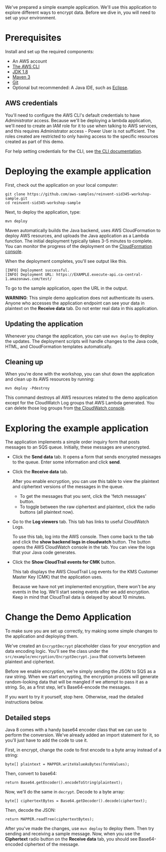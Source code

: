We've prepared a simple example application. We'll use this application to explore different ways
to encrypt data. Before we dive in, you will need to set up your environment.

# Prerequisites

Install and set up the required components:

* An AWS account
* [The AWS CLI](http://docs.aws.amazon.com/cli/latest/userguide/cli-chap-welcome.html)
* [JDK 1.8](http://www.oracle.com/technetwork/java/javase/downloads/jdk8-downloads-2133151.html)
* [Maven 3](https://maven.apache.org/)
* [Git](https://git-scm.com/)
* Optional but recommended: A Java IDE, such as [Eclipse](http://www.eclipse.org/).

## AWS credentials

You'll need to configure the AWS CLI's default credentials to have
_Administrator_ access. Because we'll be deploying a lambda application, we'll
need to create an IAM role for it to use when talking to AWS services, and this
requires Administrator access - Power User is not sufficient. The roles created
are restricted to only having access to the specific resources created as part
of this demo.

For help setting credentials for the CLI, see [the CLI
documentation](http://docs.aws.amazon.com/cli/latest/userguide/cli-config-files.html).

# Deploying the example application

First, check out the application on your local computer:

    git clone https://github.com/aws-samples/reinvent-sid345-workshop-sample.git
    cd reinvent-sid345-workshop-sample

Next, to deploy the application, type:

    mvn deploy


Maven automatically builds the Java backend, uses AWS CloudFormation to deploy AWS resources, and
uploads the Java application as a Lambda function. The initial deployment typically takes 3-5
minutes to complete. You can monitor the progress of the deployment on the [CloudFormation
console](https://ca-central-1.console.aws.amazon.com/cloudformation/home?region=ca-central-1#/stacks?filter=active).

When the deployment completes, you'll see output like this.

    [INFO] Deployment successful.
    [INFO] Deployment URL: https://EXAMPLE.execute-api.ca-central-1.amazonaws.com/test/

To go to the sample application, open the URL in the output.

**WARNING**: This simple demo application does not authenticate its users. Anyone who accesses the application
endpoint can see your data in plaintext on the **Receive data** tab. Do not enter real data in this
application.

## Updating the application

Whenever you change the application, you can use `mvn deploy` to deploy the updates. The
deployment scripts will handle changes to the Java code, HTML, and CloudFormation templates
automatically.

## Cleaning up

When you're done with the workshop, you can shut down the application and clean
up its AWS resources by running:

    mvn deploy -Pdestroy

This command destroys all AWS resources related to the demo application except for the
CloudWatch Log groups that AWS Lambda generated. You can delete those log groups from [the CloudWatch
console](https://ca-central-1.console.aws.amazon.com/cloudwatch/home?region=ca-central-1#logs:).

# Exploring the example application

The application implements a simple order inquiry form that posts messages to
an SQS queue. Initially, these messages are unencrypted.

* Click the **Send data** tab. 
It opens a form that sends encrypted messages to the queue.
Enter some information and click **send**.

* Click the **Receive data** tab. 

  After you enable encryption, you can use this table to view the plaintext and ciphertext versions of
  the messages in the queue.

  * To get the messages that you sent, click the 'fetch messages' button. 
  * To toggle between the raw ciphertext and plaintext, click the radio buttons (all plaintext now). 

* Go to the **Log viewers** tab. This tab has links to useful CloudWatch
Logs. 

  To use this tab, log into the AWS console. Then come back to the tab and click the **show backend
logs in cloudwatch** button. The button opens the AWS CloudWatch console in the tab. You can view
the logs that your Java code generates.

* Click the **Show CloudTrail events for CMK** button. 

  This tab displays the AWS CloudTrail Log events for the KMS Customer Master Key (CMK) that the
  application uses. 

  Because we have not yet implemented encryption, there won't be any events in the log. We'll start
  seeing events after we add encryption. Keep in mind that CloudTrail data is delayed by about 10
  minutes.

# Change the Demo Application

To make sure you are set up correctly, try making some simple changes to the application and
deploying them.

We've created an `EncryptDecrypt` placeholder class for your encryption and data encoding logic. 
You'll see the class under the `src/example/encryption/EncryptDecrypt.java` 
that converts between plaintext and ciphertext.

Before we enable encryption, we're simply sending the JSON to SQS as a raw string. When we
start encrypting, the encryption process will generate random-looking
data that will be mangled if we attempt to pass it as a string. So, as a first step, let's Base64-encode the messages.

If you want to try it yourself, stop here. Otherwise, read the detailed instructions below.

## Detailed steps

Java 8 comes with a handy base64 encoder class that we can use to perform the
conversion. We've already added an import statement for it, so you'll just have
to add the code to use it.

First, in encrypt, change the code to first encode to a byte array instead of a string:

    byte[] plaintext = MAPPER.writeValueAsBytes(formValues);

Then, convert to base64:

    return Base64.getEncoder().encodeToString(plaintext);

Now, we'll do the same in `decrypt`. Decode to a byte array:

    byte[] ciphertextBytes = Base64.getDecoder().decode(ciphertext);

Then, decode the JSON:

    return MAPPER.readTree(ciphertextBytes);

After you've made the changes, use `mvn deploy` to deploy them. Then try sending
and receiving a sample message. Now, when you use the **Ciphertext** radio button on the **Receive data** tab, you
should see Base64-encoded ciphertext of the message.
